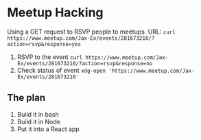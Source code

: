 # Meetup Hacking

Using a GET request to RSVP people to meetups.
URL: `curl https://www.meetup.com/Jax-Ex/events/281673210/?action=rsvp&response=yes`
1) RSVP to the event
`curl https://www.meetup.com/Jax-Ex/events/281673210/?action=rsvp&response=no`
2) Check status of event
`xdg-open 'https://www.meetup.com/Jax-Ex/events/281673210'`

## The plan
1. Build it in bash
2. Build it in Node
3. Put it into a React app

<!-- dpfcjsyccpbgb -->